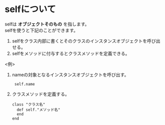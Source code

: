 # selfについて
selfは **オブジェクトそのもの** を指します。  
selfを使うと下記のことができます。  
 1. selfをクラス内部に書くとそのクラスのインスタンスオブジェクトを呼び出せる。  
 1. selfをメソッドに付与するとクラスメソッドを定義できる。  


<例> 
1. nameの対象となるインスタンスオブジェクトを呼び出す。  
   ```  
    self.name  
   ```  
1. クラスメソッドを定義する。  
   ```  
   class "クラス名"  
     def self."メソッド名"  
     end  
   end
   ```
